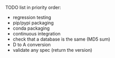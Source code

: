 TODO list in priority order:
- regression testing
- pip/pypi packaging
- conda packaging
- continuous integration
- check that a database is the same (MD5 sum)
- D to A conversion
- validate any spec (return the version)
